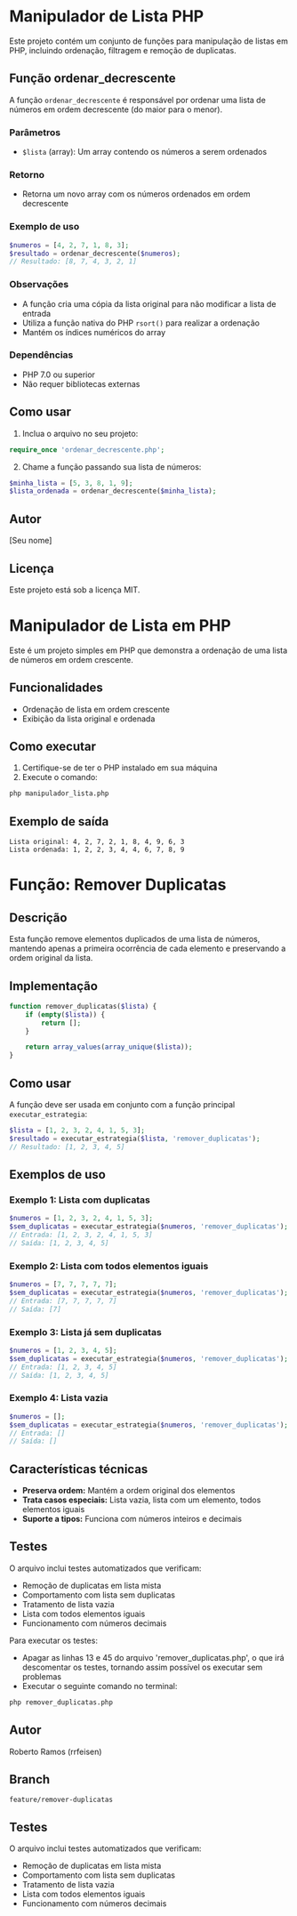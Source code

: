 # Manipulador de Lista PHP

Este projeto contém um conjunto de funções para manipulação de listas em PHP, incluindo ordenação, filtragem e remoção de duplicatas.

## Função ordenar_decrescente

A função `ordenar_decrescente` é responsável por ordenar uma lista de números em ordem decrescente (do maior para o menor).

### Parâmetros

- `$lista` (array): Um array contendo os números a serem ordenados

### Retorno

- Retorna um novo array com os números ordenados em ordem decrescente

### Exemplo de uso

```php
$numeros = [4, 2, 7, 1, 8, 3];
$resultado = ordenar_decrescente($numeros);
// Resultado: [8, 7, 4, 3, 2, 1]
```

### Observações

- A função cria uma cópia da lista original para não modificar a lista de entrada
- Utiliza a função nativa do PHP `rsort()` para realizar a ordenação
- Mantém os índices numéricos do array

### Dependências

- PHP 7.0 ou superior
- Não requer bibliotecas externas

## Como usar

1. Inclua o arquivo no seu projeto:

```php
require_once 'ordenar_decrescente.php';
```

2. Chame a função passando sua lista de números:

```php
$minha_lista = [5, 3, 8, 1, 9];
$lista_ordenada = ordenar_decrescente($minha_lista);
```

## Autor

[Seu nome]

## Licença

Este projeto está sob a licença MIT.

# Manipulador de Lista em PHP

Este é um projeto simples em PHP que demonstra a ordenação de uma lista de números em ordem crescente.

## Funcionalidades

- Ordenação de lista em ordem crescente
- Exibição da lista original e ordenada

## Como executar

1. Certifique-se de ter o PHP instalado em sua máquina
2. Execute o comando:

```bash
php manipulador_lista.php
```

## Exemplo de saída

```
Lista original: 4, 2, 7, 2, 1, 8, 4, 9, 6, 3
Lista ordenada: 1, 2, 2, 3, 4, 4, 6, 7, 8, 9
```

# Função: Remover Duplicatas

## Descrição

Esta função remove elementos duplicados de uma lista de números, mantendo apenas a primeira ocorrência de cada elemento e preservando a ordem original da lista.

## Implementação

```php
function remover_duplicatas($lista) {
    if (empty($lista)) {
        return [];
    }

    return array_values(array_unique($lista));
}
```

## Como usar

A função deve ser usada em conjunto com a função principal `executar_estrategia`:

```php
$lista = [1, 2, 3, 2, 4, 1, 5, 3];
$resultado = executar_estrategia($lista, 'remover_duplicatas');
// Resultado: [1, 2, 3, 4, 5]
```

## Exemplos de uso

### Exemplo 1: Lista com duplicatas

```php
$numeros = [1, 2, 3, 2, 4, 1, 5, 3];
$sem_duplicatas = executar_estrategia($numeros, 'remover_duplicatas');
// Entrada: [1, 2, 3, 2, 4, 1, 5, 3]
// Saída: [1, 2, 3, 4, 5]
```

### Exemplo 2: Lista com todos elementos iguais

```php
$numeros = [7, 7, 7, 7, 7];
$sem_duplicatas = executar_estrategia($numeros, 'remover_duplicatas');
// Entrada: [7, 7, 7, 7, 7]
// Saída: [7]
```

### Exemplo 3: Lista já sem duplicatas

```php
$numeros = [1, 2, 3, 4, 5];
$sem_duplicatas = executar_estrategia($numeros, 'remover_duplicatas');
// Entrada: [1, 2, 3, 4, 5]
// Saída: [1, 2, 3, 4, 5]
```

### Exemplo 4: Lista vazia

```php
$numeros = [];
$sem_duplicatas = executar_estrategia($numeros, 'remover_duplicatas');
// Entrada: []
// Saída: []
```

## Características técnicas

- **Preserva ordem:** Mantém a ordem original dos elementos
- **Trata casos especiais:** Lista vazia, lista com um elemento, todos elementos iguais
- **Suporte a tipos:** Funciona com números inteiros e decimais

## Testes

O arquivo inclui testes automatizados que verificam:

- Remoção de duplicatas em lista mista
- Comportamento com lista sem duplicatas
- Tratamento de lista vazia
- Lista com todos elementos iguais
- Funcionamento com números decimais

Para executar os testes:

- Apagar as linhas 13 e 45 do arquivo 'remover_duplicatas.php', o que irá descomentar os testes, tornando assim possível os executar sem problemas
- Executar o seguinte comando no terminal:

```bash
php remover_duplicatas.php
```

## Autor

Roberto Ramos (rrfeisen)

## Branch

`feature/remover-duplicatas`

## Testes

O arquivo inclui testes automatizados que verificam:

- Remoção de duplicatas em lista mista
- Comportamento com lista sem duplicatas
- Tratamento de lista vazia
- Lista com todos elementos iguais
- Funcionamento com números decimais
